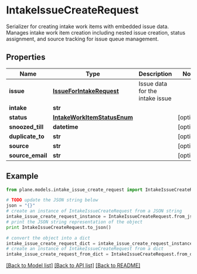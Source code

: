 # IntakeIssueCreateRequest

Serializer for creating intake work items with embedded issue data.  Manages intake work item creation including nested issue creation, status assignment, and source tracking for issue queue management.

## Properties
Name | Type | Description | Notes
------------ | ------------- | ------------- | -------------
**issue** | [**IssueForIntakeRequest**](IssueForIntakeRequest.md) | Issue data for the intake issue | 
**intake** | **str** |  | 
**status** | [**IntakeWorkItemStatusEnum**](IntakeWorkItemStatusEnum.md) |  | [optional] 
**snoozed_till** | **datetime** |  | [optional] 
**duplicate_to** | **str** |  | [optional] 
**source** | **str** |  | [optional] 
**source_email** | **str** |  | [optional] 

## Example

```python
from plane.models.intake_issue_create_request import IntakeIssueCreateRequest

# TODO update the JSON string below
json = "{}"
# create an instance of IntakeIssueCreateRequest from a JSON string
intake_issue_create_request_instance = IntakeIssueCreateRequest.from_json(json)
# print the JSON string representation of the object
print IntakeIssueCreateRequest.to_json()

# convert the object into a dict
intake_issue_create_request_dict = intake_issue_create_request_instance.to_dict()
# create an instance of IntakeIssueCreateRequest from a dict
intake_issue_create_request_from_dict = IntakeIssueCreateRequest.from_dict(intake_issue_create_request_dict)
```
[[Back to Model list]](../README.md#documentation-for-models) [[Back to API list]](../README.md#documentation-for-api-endpoints) [[Back to README]](../README.md)


